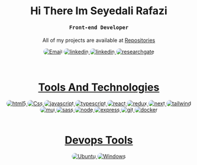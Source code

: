 <h1 align="center">
    Hi There Im Seyedali Rafazi
</h1>

<div align="center">
    <h4 align="center"><samp>Front-end Developer</samp></h4>
</div>

<p align="center">
    All of my projects are available at <a href="https://github.com/seyedali-rafazi?tab=repositories" target="_blank">Repositories</a>
</p>

<p align="center">
    <a href="seyedalirafazi80@gmail.com"><img src="https://img.shields.io/badge/email-323540?style=for-the-badge&logo=gmail&logoColor=%2342f5d4&logoSize=auto" alt="Email" style="border-radius:15px"></a>
    <a href="https://www.linkedin.com/in/seyedali-rafazi/"><img src="https://img.shields.io/badge/linkedin-323540?style=for-the-badge&logo=linkedin&logoColor=%2342f5d4&logoSize=auto" style="border-radius:15px" alt="linkedin">
    <a href="https://www.researchgate.net/profile/Seyedali-Rafazi"><img src="https://img.shields.io/badge/researchgate-323540?style=for-the-badge&logo=researchgate&logoColor=%2342f5d4&logoSize=auto" style="border-radius:15px" alt="linkedin">
    <a href="https://www.kaggle.com/alirafazi"><img src="https://img.shields.io/badge/kaggle-323540?style=for-the-badge&logo=kaggle&logoColor=%2342f5d4&logoSize=auto" style="border-radius:15px" alt="researchgate">
</p>

<br/>

<h1 align="center">
    Tools And Technologies
</h1>

<div align="center">
    <img src="https://img.shields.io/badge/Html-323540?style=for-the-badge&logo=html5&logoColor=%2342f5d4&logoSize=auto" alt="html5" style="border-radius:15px"/>
     <img src="https://img.shields.io/badge/Css-323540?style=for-the-badge&logo=css3&logoColor=%2342f5d4&logoSize=auto" alt="Css" style="border-radius:15px"/>
    <img src="https://img.shields.io/badge/javascript-323540?style=for-the-badge&logo=css3&logoColor=%2342f5d4&logoSize=auto" alt="javascript" style="border-radius:15px"/>
    <img src="https://img.shields.io/badge/typescript-323540?style=for-the-badge&logo=typescript&logoColor=%2342f5d4&logoSize=auto" alt="typescript" style="border-radius:15px"/>
    <img src="https://img.shields.io/badge/react-323540?style=for-the-badge&logo=react&logoColor=%2342f5d4&logoSize=auto" alt="react" style="border-radius:15px"/>
    <img src="https://img.shields.io/badge/redux-323540?style=for-the-badge&logo=redux&logoColor=%2342f5d4&logoSize=auto" alt="redux" style="border-radius:15px"/>
    <img src="https://img.shields.io/badge/next-323540?style=for-the-badge&logo=nextdotjs&logoColor=%2342f5d4&logoSize=auto" alt="next" style="border-radius:15px"/>
    <img src="https://img.shields.io/badge/tailwind-323540?style=for-the-badge&logo=tailwindcss&logoColor=%2342f5d4&logoSize=auto" alt="tailwind" style="border-radius:15px"/>
    <img src="https://img.shields.io/badge/mui-323540?style=for-the-badge&logo=mui&logoColor=%2342f5d4&logoSize=auto" alt="mui" style="border-radius:15px"/>
    <img src="https://img.shields.io/badge/sass-323540?style=for-the-badge&logo=sass&logoColor=%2342f5d4&logoSize=auto" alt="sass" style="border-radius:15px"/>
    <img src="https://img.shields.io/badge/node-323540?style=for-the-badge&logo=nodedotjs&logoColor=%2342f5d4&logoSize=auto" alt="node" style="border-radius:15px"/>
    <img src="https://img.shields.io/badge/express-323540?style=for-the-badge&logo=express&logoColor=%2342f5d4&logoSize=auto" alt="express" style="border-radius:15px"/>
    <img src="https://img.shields.io/badge/git-323540?style=for-the-badge&logo=git&logoColor=%2342f5d4&logoSize=auto" alt="git" style="border-radius:15px"/>
    <img src="https://img.shields.io/badge/docker-323540?style=for-the-badge&logo=docker&logoColor=%2342f5d4&logoSize=auto" alt="docker" style="border-radius:15px"/>

</div>

<br/>

<h1 align="center">
    Devops Tools
</h1>

<p align="center">
  <img src="https://img.shields.io/badge/ubuntu-323540?style=for-the-badge&logo=ubuntu&logoColor=%2342f5d4&logoSize=auto" alt="Ubuntu"  style="border-radius:15px"/>
  <img src="https://img.shields.io/badge/windows-323540?style=for-the-badge&logo=windows10&logoColor=%2342f5d4&logoSize=auto" alt="Windows"  style="border-radius:15px"/>
</p>

